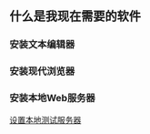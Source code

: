 ## 什么是我现在需要的软件

### 安装文本编辑器

### 安装现代浏览器

### 安装本地Web服务器
[设置本地测试服务器](https://developer.mozilla.org/zh-CN/docs/Learn/Common_questions/set_up_a_local_testing_server)